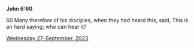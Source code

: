**John 6:60**

60 Many therefore of his disciples, when they had heard this, said, This is an hard saying; who can hear it?

[Wednesday 27-September, 2023](https://getbible.net/kjv/John/6/60)
